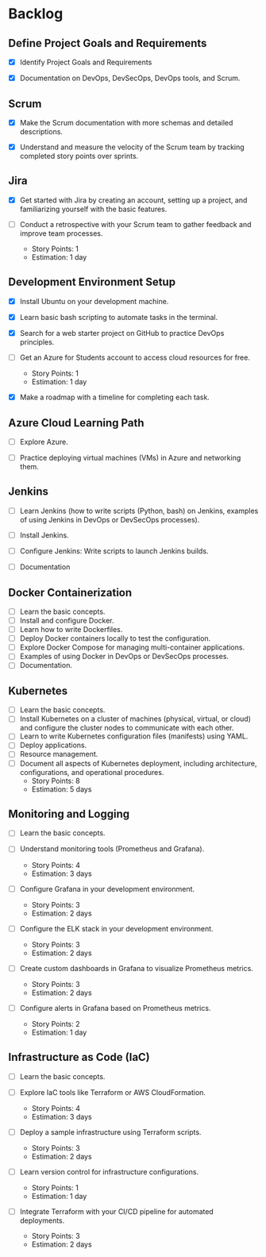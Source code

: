 # Backlog

## Define Project Goals and Requirements

- [x] Identify Project Goals and Requirements

 

- [x] Documentation on DevOps, DevSecOps, DevOps tools, and Scrum.
  

## Scrum

- [x] Make the Scrum documentation with more schemas and detailed descriptions.

  
- [x] Understand and measure the velocity of the Scrum team by tracking completed story points over sprints.
  
## Jira

- [x] Get started with Jira by creating an account, setting up a project, and familiarizing yourself with the basic features.

  
- [ ] Conduct a retrospective with your Scrum team to gather feedback and improve team processes.
  - Story Points: 1
  - Estimation: 1 day

## Development Environment Setup

- [x] Install Ubuntu on your development machine.

 

- [x] Learn basic bash scripting to automate tasks in the terminal.

 

- [x] Search for a web starter project on GitHub to practice DevOps principles.

- [ ] Get an Azure for Students account to access cloud resources for free.

  - Story Points: 1
  - Estimation: 1 day

- [x] Make a roadmap with a timeline for completing each task.
  

## Azure Cloud Learning Path

- [ ] Explore Azure.

- [ ] Practice deploying virtual machines (VMs) in Azure and networking them.
  

## Jenkins

- [ ] Learn Jenkins (how to write scripts (Python, bash) on Jenkins, examples of using Jenkins in DevOps or DevSecOps processes).

- [ ] Install Jenkins.

- [ ] Configure Jenkins: Write scripts to launch Jenkins builds.
 
- [ ] Documentation

## Docker Containerization

- [ ] Learn the basic concepts.
- [ ] Install and configure Docker.
- [ ] Learn how to write Dockerfiles.
- [ ] Deploy Docker containers locally to test the configuration.
- [ ] Explore Docker Compose for managing multi-container applications.
- [ ] Examples of using Docker in DevOps or DevSecOps processes.
- [ ] Documentation.
  
## Kubernetes

- [ ] Learn the basic concepts.
- [ ] Install Kubernetes on a cluster of machines (physical, virtual, or cloud) and configure the cluster nodes to communicate with each other.
- [ ] Learn to write Kubernetes configuration files (manifests) using YAML.
- [ ] Deploy applications.
- [ ] Resource management.
- [ ] Document all aspects of Kubernetes deployment, including architecture, configurations, and operational procedures.
  - Story Points: 8
  - Estimation: 5 days

## Monitoring and Logging

- [ ] Learn the basic concepts.
- [ ] Understand monitoring tools (Prometheus and Grafana).

  - Story Points: 4
  - Estimation: 3 days

- [ ] Configure Grafana in your development environment.

  - Story Points: 3
  - Estimation: 2 days

- [ ] Configure the ELK stack in your development environment.

  - Story Points: 3
  - Estimation: 2 days

- [ ] Create custom dashboards in Grafana to visualize Prometheus metrics.

  - Story Points: 3
  - Estimation: 2 days

- [ ] Configure alerts in Grafana based on Prometheus metrics.
  - Story Points: 2
  - Estimation: 1 day

## Infrastructure as Code (IaC)

- [ ] Learn the basic concepts.
- [ ] Explore IaC tools like Terraform or AWS CloudFormation.

  - Story Points: 4
  - Estimation: 3 days

- [ ] Deploy a sample infrastructure using Terraform scripts.

  - Story Points: 3
  - Estimation: 2 days

- [ ] Learn version control for infrastructure configurations.

  - Story Points: 1
  - Estimation: 1 day

- [ ] Integrate Terraform with your CI/CD pipeline for automated deployments.
  - Story Points: 3
  - Estimation: 2 days

